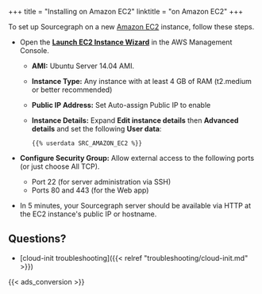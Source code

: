 +++
title = "Installing on Amazon EC2"
linktitle = "on Amazon EC2"
+++

To set up Sourcegraph on a new [Amazon EC2](https://aws.amazon.com/ec2/) instance, follow these steps.

* Open the [**Launch EC2 Instance Wizard**](https://us-west-2.console.aws.amazon.com/ec2/v2/home#LaunchInstanceWizard:) in the AWS Management Console.
	* **AMI:** Ubuntu Server 14.04 AMI.
	* **Instance Type:** Any instance with at least 4 GB of RAM (t2.medium or better recommended)
	* **Public IP Address:** Set Auto-assign Public IP to enable
	* **Instance Details:** Expand **Edit instance details** then **Advanced details** and set the following **User data**:

		```
		{{% userdata SRC_AMAZON_EC2 %}}
		```

* **Configure Security Group:** Allow external access to the following ports (or just choose All TCP).
  * Port 22 (for server administration via SSH)
  * Ports 80 and 443 (for the Web app)
* In 5 minutes, your Sourcegraph server should be available via HTTP at the EC2 instance's public IP or hostname.

## Questions?

* [cloud-init troubleshooting]({{< relref "troubleshooting/cloud-init.md" >}})

{{< ads_conversion >}}
